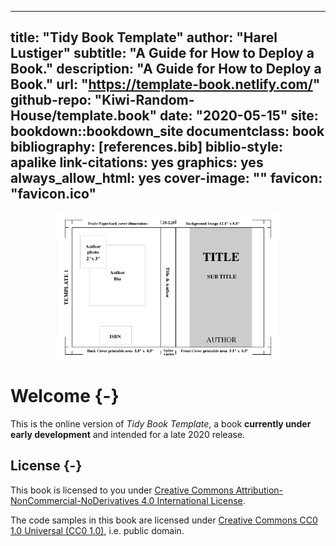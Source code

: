 
--- 
title: "Tidy Book Template"
author: "Harel Lustiger"
subtitle: "A Guide for How to Deploy a Book."
description: "A Guide for How to Deploy a Book."
url: "https://template-book.netlify.com/"
github-repo: "Kiwi-Random-House/template.book"
date: "2020-05-15"
site: bookdown::bookdown_site
documentclass: book
bibliography: [references.bib]
biblio-style: apalike
link-citations: yes
graphics: yes
always_allow_html: yes
cover-image: ""
favicon: "favicon.ico"
---

<!-- 
* [Springer Manuscript Guidelines](https://www.springer.com/cda/content/document/cda_downloaddocument/9010+Manuscript+Style+Guidelines.pdf?SGWID=0-0-45-1594878-p180441155)
* [Springer Key Style Points](https://www.springer.com/cda/content/document/cda_downloaddocument/Manuscript+Key+Style+Points?SGWID=0-0-45-1410203-p175157688) 
-->

 

<img src="images/cover.png" width="70%" style="display: block; margin: auto;" />

# Welcome {-}

This is the online version of _Tidy Book Template_, a book
**currently under early development** and intended for a late
2020 release.

## License {-}

This book is licensed to you under [Creative Commons
Attribution-NonCommercial-NoDerivatives 4.0 International
License](http://creativecommons.org/licenses/by-nc-nd/4.0/).

The code samples in this book are licensed under [Creative Commons CC0 1.0
Universal (CC0 1.0)](https://creativecommons.org/publicdomain/zero/1.0/), i.e.
public domain.



